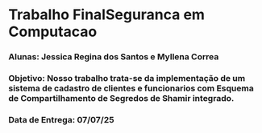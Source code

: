 # Trabalho FinalSeguranca em Computacao

### Alunas: Jessica Regina dos Santos e Myllena Correa

### Objetivo: Nosso trabalho trata-se da implementação de um sistema de cadastro de clientes e funcionarios com Esquema de Compartilhamento de Segredos de Shamir integrado.

### Data de Entrega: 07/07/25
